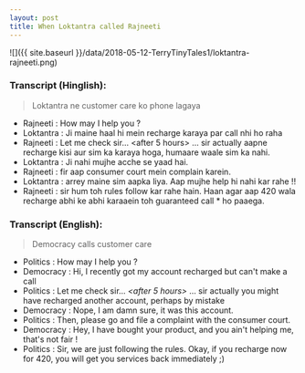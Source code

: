 ```yaml
---
layout: post
title: When Loktantra called Rajneeti
---
```


![]({{ site.baseurl }}/data/2018-05-12-TerryTinyTales1/loktantra-rajneeti.png)

### Transcript (Hinglish):
> Loktantra ne customer care ko phone lagaya

* Rajneeti : How may I help you ?
* Loktantra : Ji maine haal hi mein recharge karaya par call nhi ho raha
* Rajneeti : Let me check sir... <after 5 hours> ... sir actually aapne recharge kisi aur sim ka karaya hoga, humaare waale sim ka nahi.
* Loktantra : Ji nahi mujhe acche se yaad hai.
* Rajneeti : fir aap consumer court mein complain karein.
* Loktantra : arrey maine sim aapka liya. Aap mujhe help hi nahi kar rahe !!
* Rajneeti : sir hum toh rules follow kar rahe hain. Haan agar aap 420 wala recharge abhi ke abhi karaaein toh guaranteed call * ho paaega. 

### Transcript (English):
> Democracy calls customer care

* Politics : How may I help you ?
* Democracy : Hi, I recently got my account recharged but can't make a call
* Politics : Let me check sir... _<after 5 hours>_ ... sir actually you might have recharged another account, perhaps by mistake
* Democracy : Nope, I am damn sure, it was this account.
* Politics : Then, please go and file a complaint with the consumer court.
* Democracy : Hey, I have bought your product, and you ain't helping me, that's not fair !
* Politics : Sir, we are just following the rules. Okay, if you recharge now for 420, you will get you services back immediately ;)
